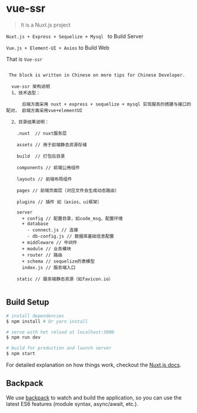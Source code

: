# vue-ssr

> It is a Nuxt.js project

 `Nuxt.js + Express + Sequelize + Mysql ` to Build Server
 
 `Vue.js + Element-UI + Axios` to Build Web
 
 That is `Vue-ssr`


```

 The block is written in Chinese on more tips for Chinese Developer.

  vue-ssr 架构说明
  1、技术选型：
  
      后端方面采用 nuxt + express + sequelize + mysql 实现服务的搭建与接口的配对， 前端方面采用vue+elementUI
      
  2、目录结果说明：
  
    .nuxt  // nuxt服务层
    
    assets // 用于前端静态资源存储
    
    build  // 打包后目录
    
    components // 前端公用组件
    
    layouts // 前端布局组件
    
    pages // 前端页面层（对应文件会生成动态路由）
    
    plugins // 插件 如（axios、ui框架）
    
    server 
      + config // 配置目录，如code_msg、配置环境
      + database 
        - connect.js // 连接 
        - db-config.js // 数据库基础信息配置
      + middleware // 中间件
      + module // 业务模块
      + router // 路由
      + schema // sequelize的表模型
      index.js // 服务端入口
      
    static // 服务端静态资源（如favicon.io）
    
```

## Build Setup

``` bash
# install dependencies
$ npm install # Or yarn install

# serve with hot reload at localhost:3000
$ npm run dev

# build for production and launch server
$ npm start
```

For detailed explanation on how things work, checkout the [Nuxt.js docs](https://github.com/nuxt/nuxt.js).

## Backpack

We use [backpack](https://github.com/palmerhq/backpack) to watch and build the application, so you can use the latest ES6 features (module syntax, async/await, etc.).
